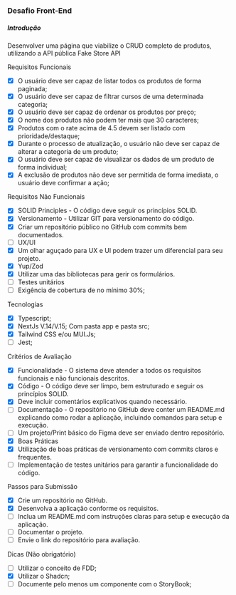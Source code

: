 ### Desafio Front-End
##### Introdução
Desenvolver uma página que viabilize o CRUD completo de produtos, utilizando a API pública Fake Store API

Requisitos Funcionais
- [x] O usuário deve ser capaz de listar todos os produtos de forma paginada;
- [x] O usuário deve ser capaz de filtrar cursos de uma determinada categoria;
- [x] O usuário deve ser capaz de ordenar os produtos por preço;
- [x] O nome dos produtos não podem ter mais que 30 caracteres;
- [x] Produtos com o rate acima de 4.5 devem ser listado com prioridade/destaque;
- [x] Durante o processo de atualização, o usuário não deve ser capaz de alterar a categoria de um produto;
- [x] O usuário deve ser capaz de visualizar os dados de um produto de forma individual;
- [x] A exclusão de produtos não deve ser permitida de forma imediata, o usuário deve confirmar a ação;

Requisitos Não Funcionais
- [x] SOLID Principles - O código deve seguir os princípios SOLID.
- [x] Versionamento - Utilizar GIT para versionamento do código.
- [x] Criar um repositório público no GitHub com commits bem documentados.
- [ ] UX/UI
- [x] Um olhar aguçado para UX e UI podem trazer um diferencial para seu projeto.
- [x] Yup/Zod
- [x] Utilizar uma das bibliotecas para gerir os formulários.
- [ ] Testes unitários
- [ ] Exigência de cobertura de no mínimo 30%;

Tecnologias
- [x] Typescript;
- [x] NextJs V.14/V.15; Com pasta app e pasta src;
- [x] Tailwind CSS e/ou MUI.Js;
- [ ] Jest;

Critérios de Avaliação
- [x] Funcionalidade - O sistema deve atender a todos os requisitos funcionais e não funcionais descritos.
- [x] Código - O código deve ser limpo, bem estruturado e seguir os princípios SOLID.
- [x] Deve incluir comentários explicativos quando necessário.
- [ ] Documentação - O repositório no GitHub deve conter um README.md explicando como rodar a aplicação, incluindo comandos para
setup e execução.
- [ ] Um projeto/Print básico do Figma deve ser enviado dentro repositório.
- [x] Boas Práticas
- [x] Utilização de boas práticas de versionamento com commits claros e frequentes.
- [ ] Implementação de testes unitários para garantir a funcionalidade do código.

Passos para Submissão
- [x] Crie um repositório no GitHub.
- [x] Desenvolva a aplicação conforme os requisitos.
- [ ] Inclua um README.md com instruções claras para setup e execução da aplicação.
- [ ] Documentar o projeto.
- [ ] Envie o link do repositório para avaliação.

Dicas (Não obrigatório)
- [ ] Utilizar o conceito de FDD;
- [x] Utilizar o Shadcn;
- [ ] Documente pelo menos um componente com o StoryBook;